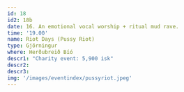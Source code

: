 ```yaml
---
id: 18
id2: 18b
date: 16. An emotional vocal worship + ritual mud rave.
time: '19.00'
name: Riot Days (Pussy Riot)
type: Gjörningur
where: Herðubreið Bíó
descr1: "Charity event: 5,900 isk"
descr2: 
descr3: 
img: '/images/eventindex/pussyriot.jpeg'
---
```

